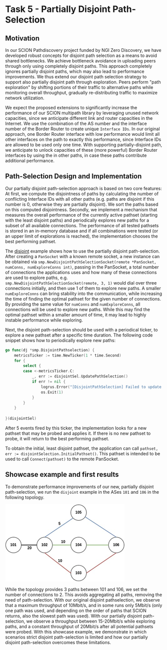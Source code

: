 # Task 5 - Partially Disjoint Path-Selection

## Motivation
In our SCION Pathdiscovery project funded by NGI Zero Discovery, we have developed robust concepts for disjoint path selection as a means to avoid shared bottlenecks. We achieve bottleneck avoidance in uploading peers through only using completely disjoint paths. This approach completely ignores partially disjoint paths, which may also lead to performance improvements. We thus extend our disjoint path selection strategy to support also partially disjoint path through exploration. Peers perform "path exploration" by shifting portions of their traffic to alternative paths while monitoring overall throughput, gradually re-distributing traffic to maximize network utilization. 

We expect the proposed extensions to significantly increase the performance of our SCION multipath library by leveraging unused network capacities, since we anticipate different link and router capacities in the Internet. We use the combination of the AS number and the interface number of the Border Router to create unique `Interface IDs`. In our original approach, one Border Router interface with low performance would limit all other interfaces on the path to exactly this performance, since Interface IDs are allowed to be used only one time. With supporting partially-disjoint path, we anticipate to unlock capacities of these (more powerful) Border Router interfaces by using the in other paths, in case these paths contribute additional performance. 

## Path-Selection Design and Implementation
Our partially disjoint path-selection approach is based on two core features: At first, we compute the disjointness of paths by calculating the number of conflicting Interface IDs with all other paths (e.g. paths are disjoint if this number is 0, otherwise they are partially disjoint). We sort the paths based on this computed disjointness. Secondly, we implement a mechanism that measures the overall performance of the currently active pathset (starting with the least disjoint paths) and periodically explores new paths for a subset of all available connections. The performance of all tested pathsets is stored in an in-memory database and if all combinations were tested (or an upper limit of explorations is reached), the implementation chooses the best performing pathset.

The [disjoint](../examples/disjoint/main.go) example shows how to use the partially disjoint path-selection. After creating a `PanSocket` with a known remote socket, a new instance can be obtained via `smp.NewDisjointPathSelectionSocket(remote *PanSocket, numConns, numExploreConns int)`, passing in the PanSocket, a total number of connections the applications uses and how many of these connections are used to explore paths, e.g. `smp.NewDisjointPathSelectionSocket(remote, 3, 1)` would dial over three connections initially, and then use 1 of them to explore new paths. A smaller `numExploreConns` can bring stability into the communication, while increasing the time of finding the optimal pathset for the given number of connections. By providing the same value for `numConns` and `numExploreConns`, all connections will be used to explore new paths. While this may find the optimal pathset within a smaller amount of time, it may lead to highly instable performance while exploring.

Next, the disjoint path-selection should be used with a periodical ticker, to explore a new pathset after a specific time duration. The following code snippet shows how to periodically explore new paths:

```go
go func(dj *smp.DisjointPathselection) {
    metricsTicker := time.NewTicker(1 * time.Second)
    for {
        select {
        case <-metricsTicker.C:
            _, err := disjointSel.UpdatePathSelection()
            if err != nil {
                logrus.Error("[DisjointPathSelection] Failed to update path selection ", err)
                os.Exit(1)
            }
        }
    }

}(disjointSel)
```

After 5 events fired by this ticker, the implementation looks for a new pathset that may be probed and applies it. If there is no new pathset to probe, it will return to the best performing pathset.

To obtain the initial, least disjoint pathset, the application can call `pathset, err := disjointSelection.InitialPathset()`. This pathset is intended to be used to call `Connect(pathset)` to the remote PanSocket.

## Showcase example and first results
To demonstrate performance improvements of our new, partially disjoint path-selection, we run the `disjoint` example in the ASes `101` and `106` in the following topology.

![pathdisc](./images/pd-showcase.jpg)

While the topology provides 3 paths between 101 and 106, we set the number of connections to 2. This avoids aggregating all paths, removing the need of path-selection. With our original disjoint pathselection, we observe that a maximum throughput of 10Mbit/s, and in some runs only 5Mbit/s (only one path was used, and depending on the order of paths that SCION returns, also the slowest path was used). With our partially disjoint path-selection, we observe a throughput between 15-20Mbit/s while exploring paths, and a constant throughput of 20Mbit/s after all potential pathsets were probed. With this showcase example, we demonstrate in which scenarios strict disjoint path-selection is limited and how our partially disjoint path-selection overcomes these limitations.
